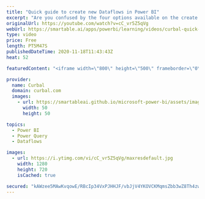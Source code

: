 ```yaml
---
title: "Quick guide to create new Dataflows in Power BI"
excerpt: "Are you confused by the four options available on the create Power BI dataflows welcome screen? In this video I will go through each of them and give you at the end the business user guide to it.  Chapters: 00:00 Intro 00:40 Add new entities 01:28 Add linked entities 02:50 Import model 04:00 Attach a"
originalUrl: https://youtube.com/watch?v=cC_vr5Z5qVg
webUrl: https://smartable.ai/apps/powerbi/learning/videos/curbal-quick-guide-to-create-new-dataflows-in-power-bi/
type: video
price: Free
length: PT5M47S
publishedDateTime: 2020-11-18T11:43:43Z
heat: 52

featuredContent: "<iframe width=\"800\" height=\"500\" frameborder=\"0\" src=\"https://www.youtube.com/embed/cC_vr5Z5qVg\" allow=\"accelerometer; autoplay; encrypted-media; gyroscope; picture-in-picture\" allowfullscreen></iframe>"

provider:
  name: Curbal
  domain: curbal.com
  images:
    - url: https://smartableai.github.io/microsoft-power-bi/assets/images/organizations/curbal.com-50x50.jpg
      width: 50
      height: 50

topics:
  - Power BI
  - Power Query
  - Dataflows

images:
  - url: https://i.ytimg.com/vi/cC_vr5Z5qVg/maxresdefault.jpg
    width: 1280
    height: 720
    isCached: true

secured: "kAWzee5MAwKvqowE/RBcIp34VxPJHHJF/vbJjV4YKOVCKMqmsZbb3wZ8Th4zwhz/OGfk+ZAcEPJZEMUdSwP2osZM0JamPBCeBVSSlfeI11VfQMDVb2tlf9w2jHVv9fHVIR+kR0FfbMBtIG80jW7H1kMQzLWQag3GQd0jaxmWf0QxMvRA5+ny1Scx5bc6oUecT5EYfjhlwEB7MJXax408qrkEddaLgAxvUHDIJAeoe73zyv2mdXoPZvYfJPX73uiqopDPPngjMJsZL+Ipc+v8ZLqRXfDvjlt6OY8z/zu3hVGKBzA1t18DhCKmU/e2Dta6zsJTJmXnFTQdyG6mzGX5SeJVpBsgreqhz09+P5165NpAY1Y7+uSBNMPKN79nl+N6GlvBbIAcDHp4EfydQ1Wbcv7nixvstWn1e5Iq5LtfW1g=;YkP0QpHT8aQdyPgmznuUsQ=="
---
```


